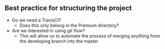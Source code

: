 ## Best practice for structuring the project

*   Do we need a TravisCI?
    *   Does this only belong in the Premium directory?
*   Are we interested in using git flow?
    *   This will allow us to automate the process of merging anything from the developing branch into the master
